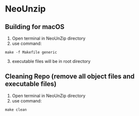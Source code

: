 # NeoUnzip


## Building for macOS
1. Open terminal in NeoUnZip directory
2. use command:
```
make -f Makefile generic
```
3. executable files will be in root directory

## Cleaning Repo (remove all object files and executable files)
1. Open terminal in NeoUnZip directory
2. use command:
```
make clean
```
